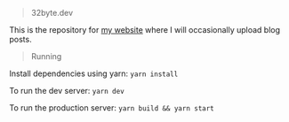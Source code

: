 > 32byte.dev

This is the repository for [my website](https://32byte.dev/) where I will occasionally upload blog posts.

> Running

Install dependencies using yarn: `yarn install`

To run the dev server: `yarn dev`

To run the production server: `yarn build && yarn start`